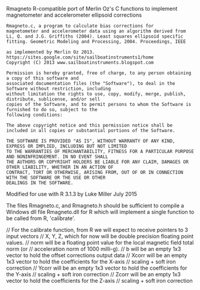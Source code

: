 Rmagneto
R-compatible port of Merlin Oz's C functions to implement magnetometer and accelerometer ellipsoid corrections

```
Rmagneto.c, a program to calculate bias corrections for
magnetometer and accelerometer data using an algorithm derived from
Li, Q. and J.G. Griffiths (2004). Least squares ellipsoid specific fitting. Geometric Modeling and Processing, 2004. Proceedings, IEEE
	
as implemented by Merlin Oz 2013.
https://sites.google.com/site/sailboatinstruments1/home
Copyright (C) 2013 www.sailboatinstruments.blogspot.com

Permission is hereby granted, free of charge, to any person obtaining a copy of this software and 
associated documentation files (the "Software"), to deal in the Software without restriction, including 
without limitation the rights to use, copy, modify, merge, publish, distribute, sublicense, and/or sell 
copies of the Software, and to permit persons to whom the Software is furnished to do so, subject to the 
following conditions:

The above copyright notice and this permission notice shall be included in all copies or substantial portions of the Software.

THE SOFTWARE IS PROVIDED "AS IS", WITHOUT WARRANTY OF ANY KIND, EXPRESS OR IMPLIED, INCLUDING BUT NOT LIMITED 
TO THE WARRANTIES OF MERCHANTABILITY, FITNESS FOR A PARTICULAR PURPOSE AND NONINFRINGEMENT. IN NO EVENT SHALL 
THE AUTHORS OR COPYRIGHT HOLDERS BE LIABLE FOR ANY CLAIM, DAMAGES OR OTHER LIABILITY, WHETHER IN AN ACTION OF 
CONTRACT, TORT OR OTHERWISE, ARISING FROM, OUT OF OR IN CONNECTION WITH THE SOFTWARE OR THE USE OR OTHER 
DEALINGS IN THE SOFTWARE.
```

Modified for use with R 3.1.3 by Luke Miller July 2015

The files Rmagneto.c, and Rmagneto.h should be sufficient to compile a Windows dll file Rmagneto.dll for R which 
will implement a single function to be called from R, 'calibrate'. 

// For the calibrate function, from R we will expect to receive pointers to 3 input vectors
// X, Y, Z, which for now will be double precision floating point values.
// norm will be a floating point value for the local magnetic field total norm (or 
// acceleration norm of 1000 milli-g). 
// b will be an empty 1x3 vector to hold the offset corrections output data
// Xcorr will be an empty 1x3 vector to hold the coefficients for the X-axis 
// scaling + soft iron correction
// Ycorr will be an empty 1x3 vector to hold the coefficients for the Y-axis 
// scaling + soft iron correction
// Zcorr will be an empty 1x3 vector to hold the coefficients for the Z-axis 
// scaling + soft iron correction
